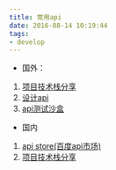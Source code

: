 ```yaml
---
title: 常用api
date: 2016-08-14 10:19:44
tags: 
- develop
---
```


+ 国外：

1. [项目技术栈分享](http://stackshare.io/)
2. [设计api](http://apiblueprint.org)
3. [api测试沙盒](https://getsandbox.com/)


+ 国内

1. [api store(百度api市场)](http://apistore.baidu.com/)
2. [项目技术栈分享](https://www.sdk.cn/)